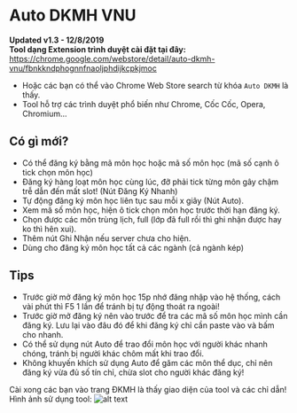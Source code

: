 # **Auto DKMH VNU**

**Updated v1.3 - 12/8/2019** <br/>
**Tool dạng Extension trình duyệt cài đặt tại đây:** <https://chrome.google.com/webstore/detail/auto-dkmh-vnu/fbnkkndphognnfnaoljphdijkcpkjmoc> <br/>
* Hoặc các bạn có thể vào Chrome Web Store search từ khóa `Auto DKMH` là thấy.
* Tool hỗ trợ các trình duyệt phổ biến như Chrome, Cốc Cốc, Opera, Chromium... <br/>

Có gì mới?
-------
* Có thể đăng ký bằng mã môn học hoặc mã số môn học (mã số cạnh ô tick chọn môn học)
* Đăng ký hàng loạt môn học cùng lúc, đỡ phải tick từng môn gây chậm trễ dẫn đến mất slot! (Nút Đăng Ký Nhanh)
* Tự động đăng ký môn học liên tục sau mỗi x giây (Nút Auto).
* Xem mã số môn học, hiện ô tick chọn môn học trước thời hạn đăng ký.
* Chọn được các môn trùng lịch, full (lớp đã full rồi thì ghi nhận được hay ko thì hên xui).
* Thêm nút Ghi Nhận nếu server chưa cho hiện.
* Dùng cho đăng ký môn học tất cả các ngành (cả ngành kép)

Tips
-------
* Trước giờ mở đăng ký môn học 15p nhớ đăng nhập vào hệ thống, cách vài phút thì F5 1 lần để tránh bị tự động thoát ra ngoài!
* Trước giờ mở đăng ký nên vào trước để tra các mã số môn học mình cần đăng ký. Lưu lại vào đâu đó để khi đăng ký chỉ cần paste vào và bấm cho nhanh.
* Có thể sử dụng nút Auto để trao đổi môn học với người khác nhanh chóng, tránh bị người khác chôm mất khi trao đổi.
* Không khuyến khích sử dụng Auto để găm các môn thể dục, chỉ nên đăng ký vừa đủ số tín chỉ, chừa slot cho người khác đăng ký!

Cài xong các bạn vào trang ĐKMH là thấy giao diện của tool và các chỉ dẫn! <br/>
Hình ảnh sử dụng tool:
![alt text](https://duclvz.github.io/AutoDKMH/demo.png "AutoDKMHVNU")